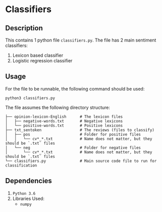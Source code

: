 # Classifiers

## Description

This contains 1 python file `classifiers.py`. The file has 2 main sentiment classifiers:

1. Lexicon based classifier
2. Logistic regression classifier

## Usage

For the file to be runnable, the following command should be used:
```
python3 classifiers.py
```

The file assumes the following directory structure:

```
├── opinion-lexicon-English      # The lexicon files
│   ├── negative-words.txt       # Negative lexicons
│   └── positive-words.txt       # Positive lexicons
├── txt_sentoken                 # The reviews (files to classify)
│   ├── pos                      # Folder for positive files
│   │   └── cv*_*.txt            # Name does not matter, but they should be `.txt` files
│   └── neg                      # Folder for negative files
│       └── cv*_*.txt            # Name does not matter, but they should be `.txt` files
└── classifiers.py               # Main source code file to run for classification
```

## Dependencies
1. `Python 3.6`
2. Libraries Used:
    * `numpy`
